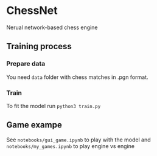 # ChessNet
Nerual network-based chess engine
## Training process
### Prepare data
You need `data` folder with chess matches in .pgn format.
### Train
To fit the model run
``` python3 train.py  ``` 
## Game exampe
See `notebooks/gui_game.ipynb` to play with the model and `notebooks/my_games.ipynb` to play engine vs engine
